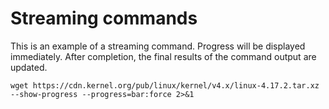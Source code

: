 
# Streaming commands

This is an example of a streaming command. Progress will be displayed immediately. After completion, the final results of the command output are updated.

```bash|{type:'command', stream: true}
wget https://cdn.kernel.org/pub/linux/kernel/v4.x/linux-4.17.2.tar.xz --show-progress --progress=bar:force 2>&1
```
